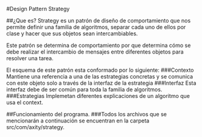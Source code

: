 #Design Pattern Strategy

##¿Que es?
Strategy es un patrón de diseño de comportamiento que nos permite definir una familia de algoritmos, separar cada uno de ellos por clase y hacer que sus objetos sean intercambiables. 

Este patrón se determina de comportamiento por que determina cómo se debe realizar el intercambio de mensajes entre diferentes objetos para resolver una tarea. 

El esquema de este patrón esta conformado por lo siguiente: 
###Contexto
Mantiene una referencia a una de las estrategias concretas y se comunica con este objeto solo a través de la interfaz de la estrategia
###Interfaz
Esta interfaz debe de ser común para toda la familia de algoritmos.
###Estrategias
Implemetan diferentes explicaciones de un algoritmo que usa el context. 

##Funcionamiento del programa. 
###Todos los archivos que se mencionarán a continuación se encuentran en la carpeta src/com/axity/strategy.
###


